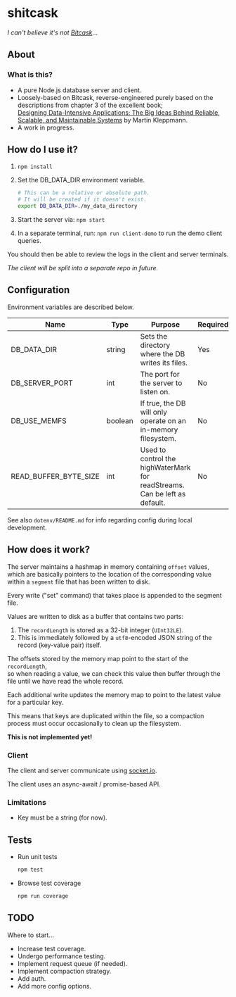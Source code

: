 # shitcask

_I can't believe it's not [Bitcask](https://en.wikipedia.org/wiki/Bitcask)_...

## About

### What is this?

- A pure Node.js database server and client.
- Loosely-based on Bitcask, reverse-engineered purely based on the descriptions from chapter 3 of the excellent book;  
  [Designing Data-Intensive Applications: The Big Ideas Behind Reliable, Scalable, and Maintainable Systems](https://www.amazon.co.uk/Designing-Data-Intensive-Applications-Reliable-Maintainable/dp/1449373321) by Martin Kleppmann.
- A work in progress.

## How do I use it?

1. `npm install`
2. Set the DB_DATA_DIR environment variable.

   ```sh
   # This can be a relative or absolute path.
   # It will be created if it doesn't exist.
   export DB_DATA_DIR=./my_data_directory
   ```

3. Start the server via: `npm start`
4. In a separate terminal, run: `npm run client-demo` to run the demo client queries.

You should then be able to review the logs in the client and server terminals.

_The client will be split into a separate repo in future._

## Configuration

Environment variables are described below.

| Name                  | Type    | Purpose                                                                    | Required? | Default |
| --------------------- | ------- | -------------------------------------------------------------------------- | --------- | ------- |
| DB_DATA_DIR           | string  | Sets the directory where the DB writes its files.                          | Yes       | N/A     |
| DB_SERVER_PORT        | int     | The port for the server to listen on.                                      | No        | 8091    |
| DB_USE_MEMFS          | boolean | If true, the DB will only operate on an in-memory filesystem.              | No        | false   |
| READ_BUFFER_BYTE_SIZE | int     | Used to control the highWaterMark for readStreams. Can be left as default. | No        | 16384   |

See also `dotenv/README.md` for info regarding config during local development.

## How does it work?

The server maintains a hashmap in memory containing `offset` values,  
which are basically pointers to the location of the corresponding value within a `segment` file that has been written to disk.

Every write ("set" command) that takes place is appended to the segment file.

Values are written to disk as a buffer that contains two parts:

1. The `recordLength` is stored as a 32-bit integer (`UInt32LE`).
2. This is immediately followed by a `utf8`-encoded JSON string of the record (key-value pair) itself.

The offsets stored by the memory map point to the start of the `recordLength`,  
so when reading a value, we can check this value then buffer through the file until we have read the whole record.

Each additional write updates the memory map to point to the latest value for a particular key.

This means that keys are duplicated within the file, so a compaction process must occur occasionally to clean up the filesystem.

**This is not implemented yet!**

### Client

The client and server communicate using [socket.io](https://www.npmjs.com/package/socket.io).

The client uses an async-await / promise-based API.

### Limitations

- Key must be a string (for now).

## Tests

- Run unit tests

  ```sh
  npm test
  ```

- Browse test coverage

  ```sh
  npm run coverage
  ```

## TODO

Where to start...

- Increase test coverage.
- Undergo performance testing.
- Implement request queue (if needed).
- Implement compaction strategy.
- Add auth.
- Add more config options.
